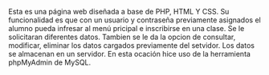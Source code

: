 Esta es una página web diseñada a base de PHP, HTML Y CSS.
Su funcionalidad es que con un usuario y contraseña previamente
asignados el alumno pueda infresar al menú pricipal e 
inscribirse en una clase. Se le solicitaran diferentes datos.
Tambien se le da la opcion de consultar, modificar, eliminar
los datos cargados previamente del setvidor.
Los datos se almacenan en un servidor. En esta ocación hice
uso de la herramienta phpMyAdmin de MySQL.
